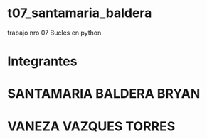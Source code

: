 # t07_santamaria_baldera
trabajo nro 07 Bucles en python 

# Integrantes
# SANTAMARIA BALDERA BRYAN
# VANEZA VAZQUES TORRES

